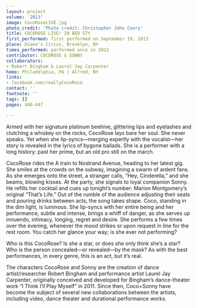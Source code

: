 ```yaml
---
layout: project
volume: '2013'
image: CocoRoseLIVE.jpg
photo_credit: 'Photo credit: Christopher John Conry'
title: COCOROSE LIVE! IN BED STY
first_performed: first performed on September 19, 2013
place: Diane’s Circus, Brooklyn, NY
times_performed: performed once in 2013
contributor: COCOROSE & SONNY
collaborators:
- Robert Bingham & Laurel Jay Carpenter
home: Philadelphia, PA / Alfred, NY
links:
- facebook.com/reallyCocoRose
contact: ''
footnote: ''
tags: []
pages: 446-447

---
```


Armed with her signature platinum beehive, glittering lips and eyelashes and clutching a whiskey on the rocks, CocoRose lays bare her soul. She never speaks. Yet when she lip-syncs—merging expertly with the vocalist—her story is revealed in the lyrics of bygone ballads. She is a performer with a long history: past her prime, but an old pro still on the march.

CocoRose rides the A train to Nostrand Avenue, heading to her latest gig. She smiles at the crowds on the subway, imagining a swarm of ardent fans. As she emerges onto the street, a stranger calls, “Hey, Cinderella,” and she beams, blowing kisses. At the party, she signals to loyal companion Sonny. He refills her cocktail and cues up tonight’s number: Marion Montgomery’s original “That’s Life.” Out of the rumble of the audience adjusting their seats and pouring drinks between acts, the song takes shape. Coco, standing in the dim light, is luminous. She lip-syncs with her entire being and her performance, subtle and intense, brings a whiff of danger, as she serves up innuendo, intimacy, longing, regret and desire. She performs a few times over the evening, whenever the mood strikes or upon request in line for the rest room. You catch her glance your way; is she ever not performing?

Who is this CocoRose? Is she a star, or does she only think she’s a star? Who is the person concealed—or revealed—by the mask? As with the best performances, in every genre, this is an act, but it’s real.

The characters CocoRose and Sonny are the creation of dance artist/researcher Robert Bingham and performance artist Laurel Jay Carpenter, originally conceived and developed for Bingham’s dance-theater work “I Think I’ll Play Myself” in 2011. Since then, Coco+Sonny have become the subject of several new collaborations between the artists, including video, dance theater and durational performance works.

